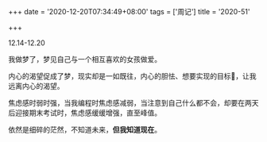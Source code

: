 +++
date = '2020-12-20T07:34:49+08:00'
tags = ['周记']
title = '2020-51'

+++

12.14-12.20

我做梦了，梦见自己与一个相互喜欢的女孩做爱。

内心的渴望促成了梦，现实却是一如既往，内心的胆怯、想要实现的目标🎯，让我远离内心的渴望。

焦虑感时弱时强，当我编程时焦虑感减弱，当注意到自己什么都不会，却要在两天后迎接期末考试时，焦虑感缓缓增强，直至峰值。

依然是细碎的茫然，不知道未来，**但我知道现在**。
